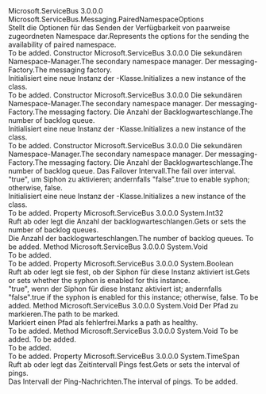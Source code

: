 <Type Name="SendAvailabilityPairedNamespaceOptions" FullName="Microsoft.ServiceBus.Messaging.SendAvailabilityPairedNamespaceOptions">
  <TypeSignature Language="C#" Value="public sealed class SendAvailabilityPairedNamespaceOptions : Microsoft.ServiceBus.Messaging.PairedNamespaceOptions" />
  <TypeSignature Language="ILAsm" Value=".class public auto ansi sealed beforefieldinit SendAvailabilityPairedNamespaceOptions extends Microsoft.ServiceBus.Messaging.PairedNamespaceOptions" />
  <TypeSignature Language="DocId" Value="T:Microsoft.ServiceBus.Messaging.SendAvailabilityPairedNamespaceOptions" />
  <TypeSignature Language="VB.NET" Value="Public NotInheritable Class SendAvailabilityPairedNamespaceOptions&#xA;Inherits PairedNamespaceOptions" />
  <TypeSignature Language="F#" Value="type SendAvailabilityPairedNamespaceOptions = class&#xA;    inherit PairedNamespaceOptions" />
  <AssemblyInfo>
    <AssemblyName>Microsoft.ServiceBus</AssemblyName>
    <AssemblyVersion>3.0.0.0</AssemblyVersion>
  </AssemblyInfo>
  <Base>
    <BaseTypeName>Microsoft.ServiceBus.Messaging.PairedNamespaceOptions</BaseTypeName>
  </Base>
  <Interfaces />
  <Docs>
    <summary><span data-ttu-id="dc33e-101">Stellt die Optionen für das Senden der Verfügbarkeit von paarweise zugeordneten Namespace dar.</span><span class="sxs-lookup"><span data-stu-id="dc33e-101">Represents the options for the sending the availability of paired namespace.</span></span></summary>
    <remarks>To be added.</remarks>
  </Docs>
  <Members>
    <Member MemberName=".ctor">
      <MemberSignature Language="C#" Value="public SendAvailabilityPairedNamespaceOptions (Microsoft.ServiceBus.NamespaceManager secondaryNamespaceManager, Microsoft.ServiceBus.Messaging.MessagingFactory messagingFactory);" />
      <MemberSignature Language="ILAsm" Value=".method public hidebysig specialname rtspecialname instance void .ctor(class Microsoft.ServiceBus.NamespaceManager secondaryNamespaceManager, class Microsoft.ServiceBus.Messaging.MessagingFactory messagingFactory) cil managed" />
      <MemberSignature Language="DocId" Value="M:Microsoft.ServiceBus.Messaging.SendAvailabilityPairedNamespaceOptions.#ctor(Microsoft.ServiceBus.NamespaceManager,Microsoft.ServiceBus.Messaging.MessagingFactory)" />
      <MemberSignature Language="F#" Value="new Microsoft.ServiceBus.Messaging.SendAvailabilityPairedNamespaceOptions : Microsoft.ServiceBus.NamespaceManager * Microsoft.ServiceBus.Messaging.MessagingFactory -&gt; Microsoft.ServiceBus.Messaging.SendAvailabilityPairedNamespaceOptions" Usage="new Microsoft.ServiceBus.Messaging.SendAvailabilityPairedNamespaceOptions (secondaryNamespaceManager, messagingFactory)" />
      <MemberType>Constructor</MemberType>
      <AssemblyInfo>
        <AssemblyName>Microsoft.ServiceBus</AssemblyName>
        <AssemblyVersion>3.0.0.0</AssemblyVersion>
      </AssemblyInfo>
      <Parameters>
        <Parameter Name="secondaryNamespaceManager" Type="Microsoft.ServiceBus.NamespaceManager" />
        <Parameter Name="messagingFactory" Type="Microsoft.ServiceBus.Messaging.MessagingFactory" />
      </Parameters>
      <Docs>
        <param name="secondaryNamespaceManager"><span data-ttu-id="dc33e-102">Die sekundären Namespace-Manager.</span><span class="sxs-lookup"><span data-stu-id="dc33e-102">The secondary namespace manager.</span></span></param>
        <param name="messagingFactory"><span data-ttu-id="dc33e-103">Der messaging-Factory.</span><span class="sxs-lookup"><span data-stu-id="dc33e-103">The messaging factory.</span></span></param>
        <summary><span data-ttu-id="dc33e-104">Initialisiert eine neue Instanz der <see cref="T:Microsoft.ServiceBus.Messaging.SendAvailabilityPairedNamespaceOptions" />-Klasse.</span><span class="sxs-lookup"><span data-stu-id="dc33e-104">Initializes a new instance of the <see cref="T:Microsoft.ServiceBus.Messaging.SendAvailabilityPairedNamespaceOptions" /> class.</span></span></summary>
        <remarks>To be added.</remarks>
      </Docs>
    </Member>
    <Member MemberName=".ctor">
      <MemberSignature Language="C#" Value="public SendAvailabilityPairedNamespaceOptions (Microsoft.ServiceBus.NamespaceManager secondaryNamespaceManager, Microsoft.ServiceBus.Messaging.MessagingFactory messagingFactory, int backlogQueueCount);" />
      <MemberSignature Language="ILAsm" Value=".method public hidebysig specialname rtspecialname instance void .ctor(class Microsoft.ServiceBus.NamespaceManager secondaryNamespaceManager, class Microsoft.ServiceBus.Messaging.MessagingFactory messagingFactory, int32 backlogQueueCount) cil managed" />
      <MemberSignature Language="DocId" Value="M:Microsoft.ServiceBus.Messaging.SendAvailabilityPairedNamespaceOptions.#ctor(Microsoft.ServiceBus.NamespaceManager,Microsoft.ServiceBus.Messaging.MessagingFactory,System.Int32)" />
      <MemberSignature Language="F#" Value="new Microsoft.ServiceBus.Messaging.SendAvailabilityPairedNamespaceOptions : Microsoft.ServiceBus.NamespaceManager * Microsoft.ServiceBus.Messaging.MessagingFactory * int -&gt; Microsoft.ServiceBus.Messaging.SendAvailabilityPairedNamespaceOptions" Usage="new Microsoft.ServiceBus.Messaging.SendAvailabilityPairedNamespaceOptions (secondaryNamespaceManager, messagingFactory, backlogQueueCount)" />
      <MemberType>Constructor</MemberType>
      <AssemblyInfo>
        <AssemblyName>Microsoft.ServiceBus</AssemblyName>
        <AssemblyVersion>3.0.0.0</AssemblyVersion>
      </AssemblyInfo>
      <Parameters>
        <Parameter Name="secondaryNamespaceManager" Type="Microsoft.ServiceBus.NamespaceManager" />
        <Parameter Name="messagingFactory" Type="Microsoft.ServiceBus.Messaging.MessagingFactory" />
        <Parameter Name="backlogQueueCount" Type="System.Int32" />
      </Parameters>
      <Docs>
        <param name="secondaryNamespaceManager"><span data-ttu-id="dc33e-105">Die sekundären Namespace-Manager.</span><span class="sxs-lookup"><span data-stu-id="dc33e-105">The secondary namespace manager.</span></span></param>
        <param name="messagingFactory"><span data-ttu-id="dc33e-106">Der messaging-Factory.</span><span class="sxs-lookup"><span data-stu-id="dc33e-106">The messaging factory.</span></span></param>
        <param name="backlogQueueCount"><span data-ttu-id="dc33e-107">Die Anzahl der Backlogwarteschlange.</span><span class="sxs-lookup"><span data-stu-id="dc33e-107">The number of backlog queue.</span></span></param>
        <summary><span data-ttu-id="dc33e-108">Initialisiert eine neue Instanz der <see cref="T:Microsoft.ServiceBus.Messaging.SendAvailabilityPairedNamespaceOptions" />-Klasse.</span><span class="sxs-lookup"><span data-stu-id="dc33e-108">Initializes a new instance of the <see cref="T:Microsoft.ServiceBus.Messaging.SendAvailabilityPairedNamespaceOptions" /> class.</span></span></summary>
        <remarks>To be added.</remarks>
      </Docs>
    </Member>
    <Member MemberName=".ctor">
      <MemberSignature Language="C#" Value="public SendAvailabilityPairedNamespaceOptions (Microsoft.ServiceBus.NamespaceManager secondaryNamespaceManager, Microsoft.ServiceBus.Messaging.MessagingFactory messagingFactory, int backlogQueueCount, TimeSpan failoverInterval, bool enableSyphon);" />
      <MemberSignature Language="ILAsm" Value=".method public hidebysig specialname rtspecialname instance void .ctor(class Microsoft.ServiceBus.NamespaceManager secondaryNamespaceManager, class Microsoft.ServiceBus.Messaging.MessagingFactory messagingFactory, int32 backlogQueueCount, valuetype System.TimeSpan failoverInterval, bool enableSyphon) cil managed" />
      <MemberSignature Language="DocId" Value="M:Microsoft.ServiceBus.Messaging.SendAvailabilityPairedNamespaceOptions.#ctor(Microsoft.ServiceBus.NamespaceManager,Microsoft.ServiceBus.Messaging.MessagingFactory,System.Int32,System.TimeSpan,System.Boolean)" />
      <MemberSignature Language="F#" Value="new Microsoft.ServiceBus.Messaging.SendAvailabilityPairedNamespaceOptions : Microsoft.ServiceBus.NamespaceManager * Microsoft.ServiceBus.Messaging.MessagingFactory * int * TimeSpan * bool -&gt; Microsoft.ServiceBus.Messaging.SendAvailabilityPairedNamespaceOptions" Usage="new Microsoft.ServiceBus.Messaging.SendAvailabilityPairedNamespaceOptions (secondaryNamespaceManager, messagingFactory, backlogQueueCount, failoverInterval, enableSyphon)" />
      <MemberType>Constructor</MemberType>
      <AssemblyInfo>
        <AssemblyName>Microsoft.ServiceBus</AssemblyName>
        <AssemblyVersion>3.0.0.0</AssemblyVersion>
      </AssemblyInfo>
      <Parameters>
        <Parameter Name="secondaryNamespaceManager" Type="Microsoft.ServiceBus.NamespaceManager" />
        <Parameter Name="messagingFactory" Type="Microsoft.ServiceBus.Messaging.MessagingFactory" />
        <Parameter Name="backlogQueueCount" Type="System.Int32" />
        <Parameter Name="failoverInterval" Type="System.TimeSpan" />
        <Parameter Name="enableSyphon" Type="System.Boolean" />
      </Parameters>
      <Docs>
        <param name="secondaryNamespaceManager"><span data-ttu-id="dc33e-109">Die sekundären Namespace-Manager.</span><span class="sxs-lookup"><span data-stu-id="dc33e-109">The secondary namespace manager.</span></span></param>
        <param name="messagingFactory"><span data-ttu-id="dc33e-110">Der messaging-Factory.</span><span class="sxs-lookup"><span data-stu-id="dc33e-110">The messaging factory.</span></span></param>
        <param name="backlogQueueCount"><span data-ttu-id="dc33e-111">Die Anzahl der Backlogwarteschlange.</span><span class="sxs-lookup"><span data-stu-id="dc33e-111">The number of backlog queue.</span></span></param>
        <param name="failoverInterval"><span data-ttu-id="dc33e-112">Das Failover Intervall.</span><span class="sxs-lookup"><span data-stu-id="dc33e-112">The fail over interval.</span></span></param>
        <param name="enableSyphon"><span data-ttu-id="dc33e-113">"true", um Siphon zu aktivieren; andernfalls "false".</span><span class="sxs-lookup"><span data-stu-id="dc33e-113">true to enable syphon; otherwise, false.</span></span></param>
        <summary><span data-ttu-id="dc33e-114">Initialisiert eine neue Instanz der <see cref="T:Microsoft.ServiceBus.Messaging.SendAvailabilityPairedNamespaceOptions" />-Klasse.</span><span class="sxs-lookup"><span data-stu-id="dc33e-114">Initializes a new instance of the <see cref="T:Microsoft.ServiceBus.Messaging.SendAvailabilityPairedNamespaceOptions" /> class.</span></span></summary>
        <remarks>To be added.</remarks>
      </Docs>
    </Member>
    <Member MemberName="BacklogQueueCount">
      <MemberSignature Language="C#" Value="public int BacklogQueueCount { get; }" />
      <MemberSignature Language="ILAsm" Value=".property instance int32 BacklogQueueCount" />
      <MemberSignature Language="DocId" Value="P:Microsoft.ServiceBus.Messaging.SendAvailabilityPairedNamespaceOptions.BacklogQueueCount" />
      <MemberSignature Language="VB.NET" Value="Public ReadOnly Property BacklogQueueCount As Integer" />
      <MemberSignature Language="F#" Value="member this.BacklogQueueCount : int" Usage="Microsoft.ServiceBus.Messaging.SendAvailabilityPairedNamespaceOptions.BacklogQueueCount" />
      <MemberType>Property</MemberType>
      <AssemblyInfo>
        <AssemblyName>Microsoft.ServiceBus</AssemblyName>
        <AssemblyVersion>3.0.0.0</AssemblyVersion>
      </AssemblyInfo>
      <ReturnValue>
        <ReturnType>System.Int32</ReturnType>
      </ReturnValue>
      <Docs>
        <summary><span data-ttu-id="dc33e-115">Ruft ab oder legt die Anzahl der backlogwarteschlangen.</span><span class="sxs-lookup"><span data-stu-id="dc33e-115">Gets or sets the number of backlog queues.</span></span></summary>
        <value><span data-ttu-id="dc33e-116">Die Anzahl der backlogwarteschlangen.</span><span class="sxs-lookup"><span data-stu-id="dc33e-116">The number of backlog queues.</span></span></value>
        <remarks>To be added.</remarks>
      </Docs>
    </Member>
    <Member MemberName="ClearPairing">
      <MemberSignature Language="C#" Value="protected internal override void ClearPairing ();" />
      <MemberSignature Language="ILAsm" Value=".method familyorassemblyhidebysig virtual instance void ClearPairing() cil managed" />
      <MemberSignature Language="DocId" Value="M:Microsoft.ServiceBus.Messaging.SendAvailabilityPairedNamespaceOptions.ClearPairing" />
      <MemberSignature Language="VB.NET" Value="Protected Friend Overrides Sub ClearPairing ()" />
      <MemberSignature Language="F#" Value="override this.ClearPairing : unit -&gt; unit" Usage="sendAvailabilityPairedNamespaceOptions.ClearPairing " />
      <MemberType>Method</MemberType>
      <AssemblyInfo>
        <AssemblyName>Microsoft.ServiceBus</AssemblyName>
        <AssemblyVersion>3.0.0.0</AssemblyVersion>
      </AssemblyInfo>
      <ReturnValue>
        <ReturnType>System.Void</ReturnType>
      </ReturnValue>
      <Parameters />
      <Docs>
        <summary>To be added.</summary>
        <remarks>To be added.</remarks>
      </Docs>
    </Member>
    <Member MemberName="EnableSyphon">
      <MemberSignature Language="C#" Value="public bool EnableSyphon { get; }" />
      <MemberSignature Language="ILAsm" Value=".property instance bool EnableSyphon" />
      <MemberSignature Language="DocId" Value="P:Microsoft.ServiceBus.Messaging.SendAvailabilityPairedNamespaceOptions.EnableSyphon" />
      <MemberSignature Language="VB.NET" Value="Public ReadOnly Property EnableSyphon As Boolean" />
      <MemberSignature Language="F#" Value="member this.EnableSyphon : bool" Usage="Microsoft.ServiceBus.Messaging.SendAvailabilityPairedNamespaceOptions.EnableSyphon" />
      <MemberType>Property</MemberType>
      <AssemblyInfo>
        <AssemblyName>Microsoft.ServiceBus</AssemblyName>
        <AssemblyVersion>3.0.0.0</AssemblyVersion>
      </AssemblyInfo>
      <ReturnValue>
        <ReturnType>System.Boolean</ReturnType>
      </ReturnValue>
      <Docs>
        <summary><span data-ttu-id="dc33e-117">Ruft ab oder legt sie fest, ob der Siphon für diese Instanz aktiviert ist.</span><span class="sxs-lookup"><span data-stu-id="dc33e-117">Gets or sets whether the syphon is enabled for this instance.</span></span></summary>
        <value><span data-ttu-id="dc33e-118">"true", wenn der Siphon für diese Instanz aktiviert ist; andernfalls "false".</span><span class="sxs-lookup"><span data-stu-id="dc33e-118">true if the syphon is enabled for this instance; otherwise, false.</span></span></value>
        <remarks>To be added.</remarks>
      </Docs>
    </Member>
    <Member MemberName="MarkPathHealthy">
      <MemberSignature Language="C#" Value="public void MarkPathHealthy (string path);" />
      <MemberSignature Language="ILAsm" Value=".method public hidebysig instance void MarkPathHealthy(string path) cil managed" />
      <MemberSignature Language="DocId" Value="M:Microsoft.ServiceBus.Messaging.SendAvailabilityPairedNamespaceOptions.MarkPathHealthy(System.String)" />
      <MemberSignature Language="VB.NET" Value="Public Sub MarkPathHealthy (path As String)" />
      <MemberSignature Language="F#" Value="member this.MarkPathHealthy : string -&gt; unit" Usage="sendAvailabilityPairedNamespaceOptions.MarkPathHealthy path" />
      <MemberType>Method</MemberType>
      <AssemblyInfo>
        <AssemblyName>Microsoft.ServiceBus</AssemblyName>
        <AssemblyVersion>3.0.0.0</AssemblyVersion>
      </AssemblyInfo>
      <ReturnValue>
        <ReturnType>System.Void</ReturnType>
      </ReturnValue>
      <Parameters>
        <Parameter Name="path" Type="System.String" />
      </Parameters>
      <Docs>
        <param name="path"><span data-ttu-id="dc33e-119">Der Pfad zu markieren.</span><span class="sxs-lookup"><span data-stu-id="dc33e-119">The path to be marked.</span></span></param>
        <summary><span data-ttu-id="dc33e-120">Markiert einen Pfad als fehlerfrei.</span><span class="sxs-lookup"><span data-stu-id="dc33e-120">Marks a path as healthy.</span></span></summary>
        <remarks>To be added.</remarks>
      </Docs>
    </Member>
    <Member MemberName="OnNotifyPrimarySendResult">
      <MemberSignature Language="C#" Value="protected override void OnNotifyPrimarySendResult (string path, bool success);" />
      <MemberSignature Language="ILAsm" Value=".method familyhidebysig virtual instance void OnNotifyPrimarySendResult(string path, bool success) cil managed" />
      <MemberSignature Language="DocId" Value="M:Microsoft.ServiceBus.Messaging.SendAvailabilityPairedNamespaceOptions.OnNotifyPrimarySendResult(System.String,System.Boolean)" />
      <MemberSignature Language="VB.NET" Value="Protected Overrides Sub OnNotifyPrimarySendResult (path As String, success As Boolean)" />
      <MemberSignature Language="F#" Value="override this.OnNotifyPrimarySendResult : string * bool -&gt; unit" Usage="sendAvailabilityPairedNamespaceOptions.OnNotifyPrimarySendResult (path, success)" />
      <MemberType>Method</MemberType>
      <AssemblyInfo>
        <AssemblyName>Microsoft.ServiceBus</AssemblyName>
        <AssemblyVersion>3.0.0.0</AssemblyVersion>
      </AssemblyInfo>
      <ReturnValue>
        <ReturnType>System.Void</ReturnType>
      </ReturnValue>
      <Parameters>
        <Parameter Name="path" Type="System.String" />
        <Parameter Name="success" Type="System.Boolean" />
      </Parameters>
      <Docs>
        <param name="path">To be added.</param>
        <param name="success">To be added.</param>
        <summary>To be added.</summary>
        <remarks>To be added.</remarks>
      </Docs>
    </Member>
    <Member MemberName="PingPrimaryInterval">
      <MemberSignature Language="C#" Value="public TimeSpan PingPrimaryInterval { get; set; }" />
      <MemberSignature Language="ILAsm" Value=".property instance valuetype System.TimeSpan PingPrimaryInterval" />
      <MemberSignature Language="DocId" Value="P:Microsoft.ServiceBus.Messaging.SendAvailabilityPairedNamespaceOptions.PingPrimaryInterval" />
      <MemberSignature Language="VB.NET" Value="Public Property PingPrimaryInterval As TimeSpan" />
      <MemberSignature Language="F#" Value="member this.PingPrimaryInterval : TimeSpan with get, set" Usage="Microsoft.ServiceBus.Messaging.SendAvailabilityPairedNamespaceOptions.PingPrimaryInterval" />
      <MemberType>Property</MemberType>
      <AssemblyInfo>
        <AssemblyName>Microsoft.ServiceBus</AssemblyName>
        <AssemblyVersion>3.0.0.0</AssemblyVersion>
      </AssemblyInfo>
      <ReturnValue>
        <ReturnType>System.TimeSpan</ReturnType>
      </ReturnValue>
      <Docs>
        <summary><span data-ttu-id="dc33e-121">Ruft ab oder legt das Zeitintervall Pings fest.</span><span class="sxs-lookup"><span data-stu-id="dc33e-121">Gets or sets the interval of pings.</span></span></summary>
        <value><span data-ttu-id="dc33e-122">Das Intervall der Ping-Nachrichten.</span><span class="sxs-lookup"><span data-stu-id="dc33e-122">The interval of pings.</span></span></value>
        <remarks>To be added.</remarks>
      </Docs>
    </Member>
  </Members>
</Type>